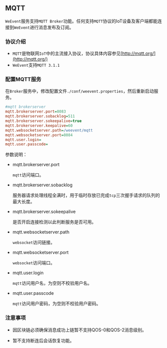 ## MQTT
`WeEvent`服务支持`MQTT Broker`功能。任何支持`MQTT`协议的IoT设备及客户端都能连接到`WeEvent`进行消息发布及订阅。

### 协议介绍

- `MQTT`是物联网`IoT`中的主流接入协议，协议具体内容参见[http://mqtt.org/](http://mqtt.org/) 
- `WeEvent`支持`MQTT 3.1.1`
### 配置MQTT服务

 在`Broker`服务中，修改配置文件`./conf/weevent.properties`，然后重新启动服务。

```ini
#mqtt brokerserver
mqtt.brokerserver.port=8083
mqtt.brokerserver.sobacklog=511
mqtt.brokerserver.sokeepalive=true
mqtt.brokerserver.keepalive=60
mqtt.websocketserver.path=/weevent/mqtt
mqtt.websocketserver.port=8084
mqtt.user.login=
mqtt.user.passcode=
```

参数说明：

- mqtt.brokerserver.port

  `mqtt`访问端口。

- mqtt.brokerserver.sobacklog

  服务器请求处理线程全满时，用于临时存放已完成`tcp`三次握手请求的队列的最大长度。

- mqtt.brokerserver.sokeepalive

  是否开启连接检测以此判断服务是否可用。

- mqtt.websocketserver.path

  `websocket`访问链接。

- mqtt.websocketserver.port

  `websocket`访问端口。

- mqtt.user.login

  `mqtt`访问用户名，为空则不校验用户名。

- mqtt.user.passcode

  `mqtt`访问用户密码，为空则不校验用户密码。

### 注意事项

- 因区块链必须确保消息成功上链暂不支持QOS-0和QOS-2消息级别。

- 暂不支持断连后会话恢复功能。